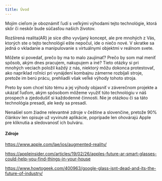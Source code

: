 ```yaml
---
title: Úvod
---
```


Mojím cieľom je oboznámiť ľudí s veľkými výhodami tejto technológie, ktorá skôr či neskôr bude súčasťou našich životov.

Rozšírená realita(AR) je síce dlho vyvíjaný koncept, ale pre mnohých z Vás, ktorých ste o tejto technológií ešte nepočul, ide o niečo nové. V skratke sa jedná o vkladanie a manipulovanie s virtuálnymi objektmi v reálnom svete.

Môžete si povedať, prečo by ma to malo zaujímať? Prečo by som mal meniť spôsob, akým dnes pracujem, nakupujem a iné? Tieto otázky si pri mnohých veciach položil každý z nás, niektorý môžu dokonca protestovať, ako napríklad roľníci pri vynájdení kombajnu zámerne rozbíjali stroje, pretože im berú prácu, prehliadli však veľké výhody tohoto stroja.

Preto by som chcel túto tému a jej výhody objasniť v záverečnom projekte a ukázať ľuďom, akým spôsobom môžeme využiť túto technológiu v náš prospech a zjedodušiť si každodenné činnosti. Nie je otázkou či sa táto technológia presadí, ale kedy sa presadí.

Nenašiel som žiadne relevantné zdroje v češtine a slovenčine, pretože 90% článkov len opisuje už vyvinuté aplikácie, poprípade len ohovárajú Apple pre kliknutia a sledovanosť ich bulváru.

#### Zdroje

https://www.apple.com/lae/ios/augmented-reality/

https://appleinsider.com/articles/19/02/26/apples-future-ar-smart-glasses-could-help-you-find-things-in-your-house

https://www.howtogeek.com/400963/google-glass-isnt-dead-and-its-the-future-of-industry/


